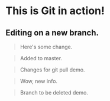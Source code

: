 # This is Git in action!

## Editing on a new branch.

> Here's some change.

> Added to master.

> Changes for git pull demo.

> Wow, new info.

> Branch to be deleted demo.
